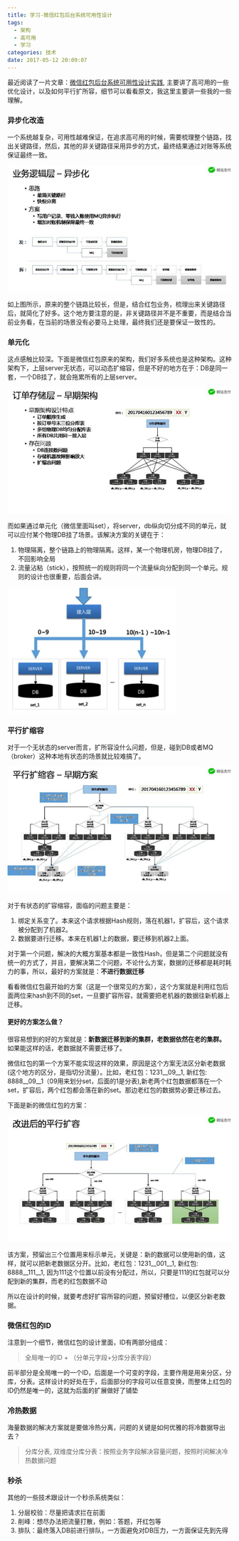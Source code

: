 ```yaml
---
title: 学习-微信红包后台系统可用性设计
tags:
  - 架构
  - 高可用
  - 学习
categories: 技术
date: 2017-05-12 20:09:07
---
```



最近阅读了一片文章：[微信红包后台系统可用性设计实践](https://mp.weixin.qq.com/s?__biz=MjM5MDE0Mjc4MA==&mid=2650996535&idx=1&sn=95f32730f45cae1bce23ee796b0277c1), 主要讲了高可用的一些优化设计，以及如何平行扩所容，细节可以看看原文，我这里主要讲一些我的一些理解。

### 异步化改造

一个系统越复杂，可用性越难保证，在追求高可用的时候，需要梳理整个链路，找出关键路径，然后，其他的非关键路径采用异步的方式，最终结果通过对账等系统保证最终一致。

![](/images/middleware/wx-hongbao-01.jpg)

如上图所示，原来的整个链路比较长，但是，结合红包业务，梳理出来关键路径后，就简化了好多。这个地方要注意的是，非关键路径并不是不重要，而是结合当前业务看，在当前的场景没有必要马上处理，最终我们还是要保证一致性的。

### 单元化

这点感触比较深。下面是微信红包原来的架构，我们好多系统也是这种架构。这种架构下，上层server无状态，可以动态扩缩容，但是不好的地方在于：DB是同一套，一个DB挂了，就会拖累所有的上层server。

![](/images/middleware/wx-hongbao-02.jpg)

而如果通过单元化（微信里面叫set），将server，db纵向切分成不同的单元，就可以应付某个物理DB挂了场景。该解决方案的关键在于：
1. 物理隔离，整个链路上的物理隔离。这样，某一个物理机房，物理DB挂了，不回影响全局
2. 流量沾粘（stick），按照统一的规则将同一个流量纵向分配到同一个单元。规则的设计也很重要，后面会讲。

<img src="/images/middleware/wx-hongbao-03.jpg" style="width:380px;"/>

### 平行扩缩容

对于一个无状态的server而言，扩所容没什么问题，但是，碰到DB或者MQ（broker）这种本地有状态的场景就比较难搞了。

![](/images/middleware/wx-hongbao-04.jpg)

对于有状态的扩容缩容，面临的问题主要是：

1. 绑定关系变了。本来这个请求根据Hash规则，落在机器1，扩容后，这个请求被分配到了机器2。
2. 数据要进行迁移。本来在机器1上的数据，要迁移到机器2上面。

对于第一个问题，解决的大概方案基本都是一致性Hash，但是第二个问题就没有统一的方式了，并且，要解决第二个问题，不论什么方案，数据的迁移都是耗时耗力的事，所以，最好的方案就是：<strong>不进行数据迁移</strong>

看看微信红包最开始的方案（这是一个很常见的方案），这个方案就是利用红包后面两位来hash到不同的set，一旦要扩容所容，就需要把老机器的数据往新机器上迁移。

#### 更好的方案怎么做？

很容易想到的好的方案就是：<strong>新数据迁移到新的集群，老数据依然在老的集群。</strong> 如果能这样的话，老数据就不需要迁移了。

微信红包的第一个方案不能实现这样的效果，原因是这个方案无法区分新老数据(这个地方的区分，是指切分流量）。比如，老红包：1231__09__1, 新红包: 8888__09__1（09用来划分set，后面的1是分表),新老两个红包数据都落在一个set，扩容后，两个红包都会落在新的set。那边老红包的数据势必要迁移过去。

下面是新的微信红包的方案：

![](/images/middleware/wx-hongbao-05.jpg)

该方案，预留出三个位置用来标示单元，关键是：新的数据可以使用新的值，这样，就可以把新老数据区分开。比如，老红包：1231__001__1, 新红包: 8888__111__1, 因为111这个位置以前没有分配过，所以，只要是111的红包就可以分配到新的集群，而老的红包数据不动

所以在设计的时候，就要考虑好扩容所容的问题，预留好槽位，以便区分新老数据。

### 微信红包的ID

注意到一个细节，微信红包的设计里面，ID有两部分组成：

> 全局唯一的ID + （分单元字段+分库分表字段）

前半部分是全局唯一的一个ID，后面是一个可变的字段，主要作用是用来分区，分库，分表。这样设计的好处在于，后面部分的字段可以任意变换，而整体上红包的ID仍然是唯一的，这就为后面的扩展做好了铺垫

### 冷热数据

海量数据的解决方案就是要做冷热分离，问题的关键是如何优雅的将冷数据导出去？

> 分库分表, 双维度分库分表：按照业务字段解决容量问题，按照时间解决冷热数据问题 
> 

### 秒杀

其他的一些技术跟设计一个秒杀系统类似：

1. 分层校验：尽量把请求拦在前面
2. 削峰：想尽办法把流量打散，例如：答题，开红包等
3. 排队：最终落入DB前进行排队，一方面避免对DB压力，一方面保证先到先得
